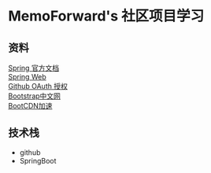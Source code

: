 # MemoForward's 社区项目学习

## 资料
[Spring 官方文档](https://spring.io/guides)\
[Spring Web](https://spring.io/guides/gs/serving-web-content/)\
[Github OAuth 授权](https://developer.github.com/apps/)\
[Bootstrap中文网](https://v3.bootcss.com/components/ )\
[BootCDN加速](https://www.bootcdn.cn/)

## 技术栈
- github
- SpringBoot
